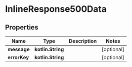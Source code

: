 
# InlineResponse500Data

## Properties
Name | Type | Description | Notes
------------ | ------------- | ------------- | -------------
**message** | **kotlin.String** |  |  [optional]
**errorKey** | **kotlin.String** |  |  [optional]



